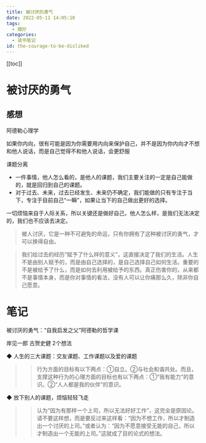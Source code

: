 ```yaml
---
title: 被讨厌的勇气
date: 2022-05-11 14:05:10
tags:
  - 摘抄
categories:
  - 读书笔记
id: the-courage-to-be-disliked
---
```


[[toc]]

# 被讨厌的勇气

## 感想

阿德勒心理学

如果你内向，很有可能是因为你需要用内向来保护自己，并不是因为你内向才不想和他人说话，而是自己觉得不和他人说话，会更舒服

课题分离

- 一件事情，他人怎么看的，是他人的课题，我们主要关注的一定是自己能做的，就是回归到自己的课题。
- 对于过去、未来，过去已经发生、未来仍不确定，我们能做的只有专注于当下，专注于目前自己“一瞬”，如果让当下的自己做出更好的选择。

一切烦恼来自于人际关系，所以关键还是做好自己，他人怎么样，是我们无法决定的，我们也不应该去决定。

> 被人讨厌，它是一种不可避免的命运，只有你拥有了这种被讨厌的勇气，才可以换得自由。

> 我们给过去的经历“赋予了什么样的意义”，这直接决定了我们的生活。人生不是由别人赋予的，而是由自己选择的，是自己选择自己如何生活。重要的不是被给予了什么，而是如何去利用被给予的东西。真正伤害你的，从来都不是事情本身，而是你对事情的看法，没有人可以让你痛那么久，除非你自己愿意。

# 笔记

被讨厌的勇气：“自我启发之父”阿德勒的哲学课

岸见一郎 古贺史健
2个想法

◆ 人生的三大课题：交友课题、工作课题以及爱的课题

> > 行为方面的目标有以下两点：①自立。②与社会和谐共处。而且，支撑这种行为的心理方面的目标也有以下两点：①“我有能力”的意识。②“人人都是我的伙伴”的意识。

◆ 放下别人的课题，烦恼轻轻飞走

> > 认为“因为有那样一个上司，所以无法好好工作”，这完全是原因论。请不要这样想，而是要反过来这样看：“因为不想工作，所以才制造出一个讨厌的上司。”或者认为：“因为不愿意接受无能的自己，所以才制造出一个无能的上司。”这就成了目的论式的想法。
